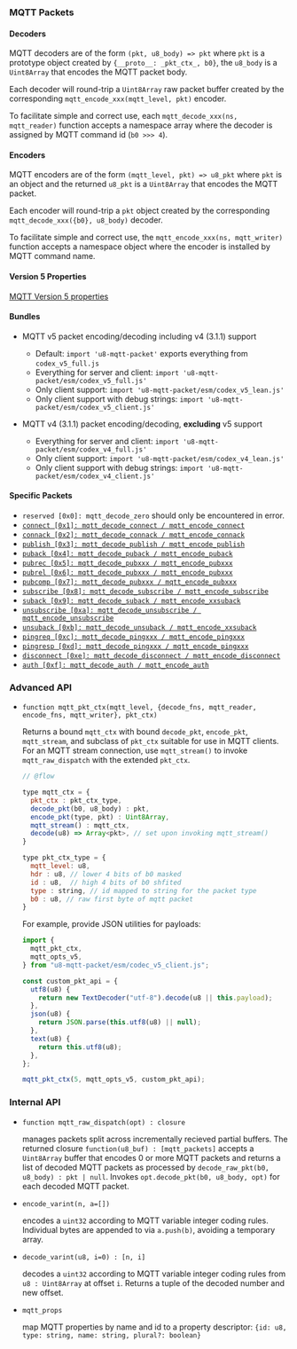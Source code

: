 ### MQTT Packets

#### Decoders

MQTT decoders are of the form `(pkt, u8_body) => pkt` where `pkt` is a prototype object created by `{__proto__: _pkt_ctx_, b0}`, the `u8_body` is a `Uint8Array` that encodes the MQTT packet body.

Each decoder will round-trip a `Uint8Array` raw packet buffer created by the corresponding `mqtt_encode_xxx(mqtt_level, pkt)` encoder.

To facilitate simple and correct use, each `mqtt_decode_xxx(ns, mqtt_reader)` function accepts a namespace array where the decoder is assigned by MQTT command id (`b0 >>> 4`).

#### Encoders

MQTT encoders are of the form `(mqtt_level, pkt) => u8_pkt` where `pkt` is an object and the returned `u8_pkt` is a `Uint8Array` that encodes the MQTT packet.

Each encoder will round-trip a `pkt` object created by the corresponding `mqtt_decode_xxx({b0}, u8_body)` decoder.

To facilitate simple and correct use, the `mqtt_encode_xxx(ns, mqtt_writer)` function accepts a namespace object where the encoder is installed by MQTT command name.

#### Version 5 Properties

[MQTT Version 5 properties](./mqtt_props.md)

#### Bundles

- MQTT v5 packet encoding/decoding including v4 (3.1.1) support

  - Default: `import 'u8-mqtt-packet'` exports everything from `codex_v5_full.js`
  - Everything for server and client: `import 'u8-mqtt-packet/esm/codex_v5_full.js'`
  - Only client support: `import 'u8-mqtt-packet/esm/codex_v5_lean.js'`
  - Only client support with debug strings: `import 'u8-mqtt-packet/esm/codex_v5_client.js'`

- MQTT v4 (3.1.1) packet encoding/decoding, **excluding** v5 support
  - Everything for server and client: `import 'u8-mqtt-packet/esm/codex_v4_full.js'`
  - Only client support: `import 'u8-mqtt-packet/esm/codex_v4_lean.js'`
  - Only client support with debug strings: `import 'u8-mqtt-packet/esm/codex_v4_client.js'`

#### Specific Packets

- `reserved [0x0]: mqtt_decode_zero` should only be encountered in error.
- [`connect [0x1]: mqtt_decode_connect / mqtt_encode_connect`](./mqtt_codec_connect.md)
- [`connack [0x2]: mqtt_decode_connack / mqtt_encode_connack`](./mqtt_codec_connack.md)
- [`publish [0x3]: mqtt_decode_publish / mqtt_encode_publish`](./mqtt_codec_publish.md)
- [`puback [0x4]: mqtt_decode_puback / mqtt_encode_puback`](./mqtt_codec_puback.md)
- [`pubrec [0x5]: mqtt_decode_pubxxx / mqtt_encode_pubxxx`](./mqtt_codec_pubrec_pubrel_pubcomp.md)
- [`pubrel [0x6]: mqtt_decode_pubxxx / mqtt_encode_pubxxx`](./mqtt_codec_pubrec_pubrel_pubcomp.md)
- [`pubcomp [0x7]: mqtt_decode_pubxxx / mqtt_encode_pubxxx`](./mqtt_codec_pubrec_pubrel_pubcomp.md)
- [`subscribe [0x8]: mqtt_decode_subscribe / mqtt_encode_subscribe`](./mqtt_codec_subscribe.md)
- [`suback [0x9]: mqtt_decode_suback / mqtt_encode_xxsuback`](./mqtt_codec_suback.md)
- [`unsubscribe [0xa]: mqtt_decode_unsubscribe / mqtt_encode_unsubscribe`](./mqtt_codec_unsubscribe.md)
- [`unsuback [0xb]: mqtt_decode_unsuback / mqtt_encode_xxsuback`](./mqtt_codec_unsuback.md)
- [`pingreq [0xc]: mqtt_decode_pingxxx / mqtt_encode_pingxxx`](./mqtt_codec_pingreq_pingresp.md)
- [`pingresp [0xd]: mqtt_decode_pingxxx / mqtt_encode_pingxxx`](./mqtt_codec_pingreq_pingresp.md)
- [`disconnect [0xe]: mqtt_decode_disconnect / mqtt_encode_disconnect`](./mqtt_codec_disconnect.md)
- [`auth [0xf]: mqtt_decode_auth / mqtt_encode_auth`](./mqtt_codec_auth.md)

### Advanced API

- `function mqtt_pkt_ctx(mqtt_level, {decode_fns, mqtt_reader, encode_fns, mqtt_writer}, pkt_ctx)`

  Returns a bound `mqtt_ctx` with bound `decode_pkt`, `encode_pkt`, `mqtt_stream`, and subclass of `pkt_ctx` suitable for use in MQTT clients.
  For an MQTT stream connection, use `mqtt_stream()` to invoke `mqtt_raw_dispatch` with the extended `pkt_ctx`.

  ```javascript
  // @flow

  type mqtt_ctx = {
    pkt_ctx : pkt_ctx_type,
    decode_pkt(b0, u8_body) : pkt,
    encode_pkt(type, pkt) : Uint8Array,
    mqtt_stream() : mqtt_ctx,
    decode(u8) => Array<pkt>, // set upon invoking mqtt_stream()
  }

  type pkt_ctx_type = {
    mqtt_level: u8,
    hdr : u8, // lower 4 bits of b0 masked
    id : u8,  // high 4 bits of b0 shfited
    type : string, // id mapped to string for the packet type
    b0 : u8, // raw first byte of mqtt packet
  }
  ```

  For example, provide JSON utilities for payloads:

  ```javascript
  import {
    mqtt_pkt_ctx,
    mqtt_opts_v5,
  } from "u8-mqtt-packet/esm/codec_v5_client.js";

  const custom_pkt_api = {
    utf8(u8) {
      return new TextDecoder("utf-8").decode(u8 || this.payload);
    },
    json(u8) {
      return JSON.parse(this.utf8(u8) || null);
    },
    text(u8) {
      return this.utf8(u8);
    },
  };

  mqtt_pkt_ctx(5, mqtt_opts_v5, custom_pkt_api);
  ```

### Internal API

- `function mqtt_raw_dispatch(opt) : closure`

  manages packets split across incrementally recieved partial buffers. The returned closure `function(u8_buf) : [mqtt_packets]` accepts a `Uint8Array` buffer that encodes 0 or more MQTT packets and returns a list of decoded MQTT packets as processed by `decode_raw_pkt(b0, u8_body) : pkt | null`.
  Invokes `opt.decode_pkt(b0, u8_body, opt)` for each decoded MQTT packet.

- `encode_varint(n, a=[])`

  encodes a `uint32` according to MQTT variable integer coding rules. Individual bytes are appended to via `a.push(b)`, avoiding a temporary array.

- `decode_varint(u8, i=0) : [n, i]`

  decodes a `uint32` according to MQTT variable integer coding rules from `u8 : Uint8Array` at offset `i`. Returns a tuple of the decoded number and new offset.

- `mqtt_props`

  map MQTT properties by name and id to a property descriptor: `{id: u8, type: string, name: string, plural?: boolean}`
